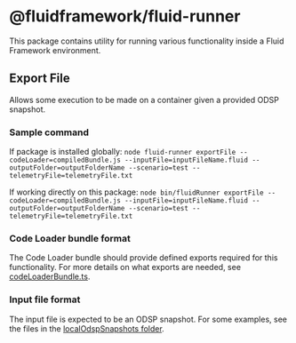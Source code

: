 # @fluidframework/fluid-runner
This package contains utility for running various functionality inside a Fluid Framework environment.

## Export File
Allows some execution to be made on a container given a provided ODSP snapshot.

### Sample command
If package is installed globally:
`node fluid-runner exportFile --codeLoader=compiledBundle.js --inputFile=inputFileName.fluid --outputFolder=outputFolderName --scenario=test --telemetryFile=telemetryFile.txt`

If working directly on this package:
`node bin/fluidRunner exportFile --codeLoader=compiledBundle.js --inputFile=inputFileName.fluid --outputFolder=outputFolderName --scenario=test --telemetryFile=telemetryFile.txt`

### Code Loader bundle format
The Code Loader bundle should provide defined exports required for this functionality.
For more details on what exports are needed, see [codeLoaderBundle.ts](./src/codeLoaderBundle.ts).

### Input file format
The input file is expected to be an ODSP snapshot.
For some examples, see the files in the [localOdspSnapshots folder](./src/test/localOdspSnapshots).
